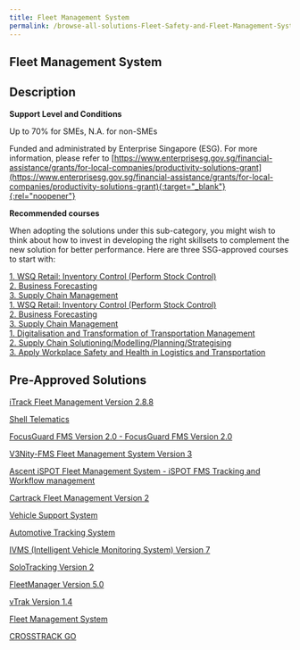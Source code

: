 ```yaml
---
title: Fleet Management System
permalink: /browse-all-solutions-Fleet-Safety-and-Fleet-Management-System/Fleet-Management-System
---
```


## Fleet Management System
## Description

**Support Level and Conditions**

Up to 70% for SMEs, N.A. for non-SMEs

Funded and administrated by Enterprise Singapore (ESG). For more information, please refer to
[https://www.enterprisesg.gov.sg/financial-assistance/grants/for-local-companies/productivity-solutions-grant](https://www.enterprisesg.gov.sg/financial-assistance/grants/for-local-companies/productivity-solutions-grant){:target="_blank"}{:rel="noopener"}

**Recommended courses**

When adopting the solutions under this sub-category, you might wish to think about how to invest in developing the right skillsets to complement the new solution for better performance. Here are three SSG-approved courses to start with:

<a href='https://courses.enterprisejobskills.gov.sg/Course_Internet/CourseDetail/WSQ-Retail-Sf-Inventory-Control-Perform-Stock-Control-Retail-Operations-Synchronous-elearning-2'  target='_blank' rel='noopener'>1. WSQ Retail: Inventory Control (Perform Stock Control)</a><br>
<a href='https://sfec-microsite.enterprisejobskills.gov.sg/courses/details/TGS-2018508939'  target='_blank' rel='noopener'>2. Business Forecasting</a><br>
<a href='https://courses.enterprisejobskills.gov.sg/Course_Internet/CourseDetail/Supply-Chain-Management-6'  target='_blank' rel='noopener'>3. Supply Chain Management</a><br>
<a href='https://courses.enterprisejobskills.gov.sg/Course_Internet/CourseDetail/WSQ-Retail-Sf-Inventory-Control-Perform-Stock-Control-Retail-Operations-Synchronous-elearning-2'  target='_blank' rel='noopener'>1. WSQ Retail: Inventory Control (Perform Stock Control)</a><br>
<a href='https://sfec-microsite.enterprisejobskills.gov.sg/courses/details/TGS-2018508939'  target='_blank' rel='noopener'>2. Business Forecasting</a><br>
<a href='https://courses.enterprisejobskills.gov.sg/Course_Internet/CourseDetail/Supply-Chain-Management-6'  target='_blank' rel='noopener'>3. Supply Chain Management</a><br>
<a href='https://courses.enterprisejobskills.gov.sg/Course_Internet/CourseDetail/Digitalisation-Transformation-Transportation-Management'  target='_blank' rel='noopener'>1. Digitalisation and Transformation of Transportation Management</a><br>
<a href='https://courses.enterprisejobskills.gov.sg/Course_Internet/CourseDetail/Supply-Chain-Solutioning-Modelling-Planning-Strategising-2'  target='_blank' rel='noopener'>2. Supply Chain Solutioning/Modelling/Planning/Strategising</a><br>
<a href='https://courses.enterprisejobskills.gov.sg/Course_Internet/CourseDetail/Apply-Workplace-Safety-Health-Logistics-Transportation-7'  target='_blank' rel='noopener'>3. Apply Workplace Safety and Health in Logistics and Transportation</a><br>

## Pre-Approved Solutions

<a href='/productivity-solutions-grant/solutionrepo/solution693' target='_blank'>iTrack Fleet Management Version 2.8.8</a><br>

<a href='/productivity-solutions-grant/solutionrepo/solution773' target='_blank'>Shell Telematics</a><br>

<a href='/productivity-solutions-grant/solutionrepo/solution985' target='_blank'>FocusGuard FMS Version 2.0 - FocusGuard FMS Version 2.0</a><br>

<a href='/productivity-solutions-grant/solutionrepo/solution1280' target='_blank'>V3Nity-FMS Fleet Management System Version 3 </a><br>

<a href='/productivity-solutions-grant/solutionrepo/solution1293' target='_blank'>Ascent iSPOT Fleet Management System - 	iSPOT FMS Tracking and Workflow management </a><br>

<a href='/productivity-solutions-grant/solutionrepo/solution1299' target='_blank'>Cartrack Fleet Management Version 2</a><br>

<a href='/productivity-solutions-grant/solutionrepo/solution1304' target='_blank'>Vehicle Support System</a><br>

<a href='/productivity-solutions-grant/solutionrepo/solution1457' target='_blank'>Automotive Tracking System</a><br>

<a href='/productivity-solutions-grant/solutionrepo/solution1552' target='_blank'>IVMS (Intelligent Vehicle Monitoring System) Version 7</a><br>

<a href='/productivity-solutions-grant/solutionrepo/solution1685' target='_blank'>SoloTracking Version 2</a><br>

<a href='/productivity-solutions-grant/solutionrepo/solution2054' target='_blank'>FleetManager Version 5.0</a><br>

<a href='/productivity-solutions-grant/solutionrepo/solution2313' target='_blank'>vTrak Version 1.4</a><br>

<a href='/productivity-solutions-grant/solutionrepo/solution2318' target='_blank'>Fleet Management System</a><br>

<a href='/productivity-solutions-grant/solutionrepo/solution2350' target='_blank'>CROSSTRACK GO</a><br>

